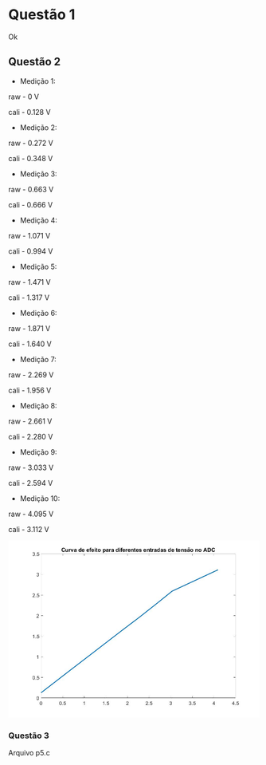 # Questão 1

Ok

## Questão 2

* Medição 1:

raw - 0 V

cali - 0.128 V

* Medição 2:

raw - 0.272 V

cali - 0.348 V

* Medição 3:

raw - 0.663 V

cali - 0.666 V

* Medição 4:

raw - 1.071 V

cali - 0.994 V

* Medição 5:

raw - 1.471 V

cali - 1.317 V

* Medição 6:

raw - 1.871 V

cali - 1.640 V

* Medição 7:

raw - 2.269 V

cali - 1.956 V

* Medição 8:

raw - 2.661 V

cali - 2.280 V

* Medição 9:

raw - 3.033 V

cali - 2.594 V

* Medição 10:

raw - 4.095 V

cali - 3.112 V

![alt text](img/curva.jpg)

### Questão 3

Arquivo p5.c
